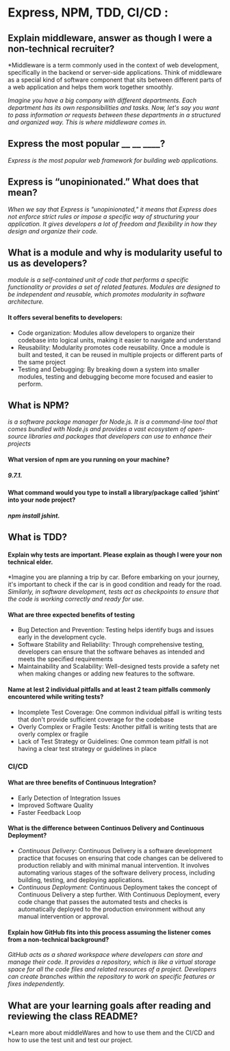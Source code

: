 # Express, NPM, TDD, CI/CD :

## Explain middleware, answer as though I were a non-technical recruiter?

*Middleware is a term commonly used in the context of web development, specifically in the backend or server-side applications. Think of middleware as a special kind of software component that sits between different parts of a web application and helps them work together smoothly.

*Imagine you have a big company with different departments. Each department has its own responsibilities and tasks. Now, let's say you want to pass information or requests between these departments in a structured and organized way. This is where middleware comes in.*

## Express the most popular __ __ ____?

*Express is the most popular web framework for building web applications.*

## Express is “unopinionated.” What does that mean?

*When we say that Express is "unopinionated," it means that Express does not enforce strict rules or impose a specific way of structuring your application. It gives developers a lot of freedom and flexibility in how they design and organize their code.*

## What is a module and why is modularity useful to us as developers?

*module is a self-contained unit of code that performs a specific functionality or provides a set of related features.
Modules are designed to be independent and reusable, which promotes modularity in software architecture.*

####  It offers several benefits to developers:
- Code organization: Modules allow developers to organize their codebase into logical units, making it easier to navigate and understand
- Reusability: Modularity promotes code reusability. Once a module is built and tested, it can be reused in multiple projects or different parts of the same project
- Testing and Debugging: By breaking down a system into smaller modules, testing and debugging become more focused and easier to perform.

## What is NPM?
*is a software package manager for Node.js.*
*It is a command-line tool that comes bundled with Node.js and provides a vast ecosystem of open-source libraries and packages that developers can use to enhance their projects*

#### What version of npm are you running on your machine?
##### 9.7.1.

#### What command would you type to install a library/package called ‘jshint’ into your node project?

##### npm install jshint.

## What is TDD?

#### Explain why tests are important. Please explain as though I were your non technical elder.

*Imagine you are planning a trip by car. Before embarking on your journey, it's important to check if the car is in good condition and ready for the road. 
*Similarly, in software development, tests act as checkpoints to ensure that the code is working correctly and ready for use.*

#### What are three expected benefits of testing
- Bug Detection and Prevention: Testing helps identify bugs and issues early in the development cycle.
- Software Stability and Reliability: Through comprehensive testing, developers can ensure that the software behaves as intended and meets the specified requirements
- Maintainability and Scalability: Well-designed tests provide a safety net when making changes or adding new features to the software.

#### Name at lest 2 individual pitfalls and at least 2 team pitfalls commonly encountered while writing tests?
- Incomplete Test Coverage:
 One common individual pitfall is writing tests that don't provide sufficient coverage for the codebase
- Overly Complex or Fragile Tests:
 Another pitfall is writing tests that are overly complex or fragile
- Lack of Test Strategy or Guidelines:
 One common team pitfall is not having a clear test strategy or guidelines in place
 
 ### CI/CD 
#### What are three benefits of Continuous Integration?
- Early Detection of Integration Issues
- Improved Software Quality
- Faster Feedback Loop

#### What is the difference between Continuos Delivery and Continuous Deployment?
- *Continuous Delivery*: 
Continuous Delivery is a software development practice that focuses on ensuring that code changes can be delivered to production reliably and with minimal manual intervention.
It involves automating various stages of the software delivery process, including building, testing, and deploying applications.
- *Continuous Deployment*:
 Continuous Deployment takes the concept of Continuous Delivery a step further.
 With Continuous Deployment, every code change that passes the automated tests and checks is automatically deployed to the production environment without any manual intervention or approval.
 
 #### Explain how GitHub fits into this process assuming the listener comes from a non-technical background?
 *GitHub acts as a shared workspace where developers can store and manage their code. It provides a repository, which is like a virtual storage space for all the code files and related resources of a project. 
 Developers can create branches within the repository to work on specific features or fixes independently.*
 
 
 ## What are your learning goals after reading and reviewing the class README?
 
 *Learn more about middleWares and how to use them and the CI/CD and how to use the test unit and test our project.

